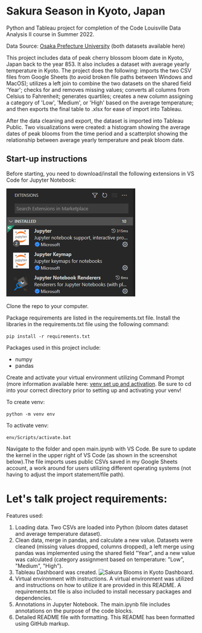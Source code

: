 # Sakura Season in Kyoto, Japan
 
Python and Tableau project for completion of the Code Louisville Data Analysis II course in Summer 2022.

Data Source: [Osaka Prefecture University](http://atmenv.envi.osakafu-u.ac.jp/aono/kyophenotemp4/) (both datasets available here)

This project includes data of peak cherry blossom bloom date in Kyoto, Japan back to the year 853. It also includes a dataset with average yearly temperature in Kyoto. The project does the following: imports the two CSV files from Google Sheets (to avoid broken file paths between Windows and MacOS); utilizes a left join to combine the two datasets on the shared field 'Year'; checks for and removes missing values; converts all columns from Celsius to Fahrenheit; generates quartiles; creates a new column assigning a category of 'Low', 'Medium', or 'High' based on the average temperature; and then exports the final table to .xlsx for ease of import into Tableau. 

After the data cleaning and export, the dataset is imported into Tableau Public. Two visualizations were created: a histogram showing the average dates of peak blooms from the time period and a scatterplot showing the relationship between average yearly temperature and peak bloom date. 

## Start-up instructions

Before starting, you need to download/install the following extensions in VS Code for Jupyter Notebook:

![Juypter Notebook](https://github.com/elfbread/pyAirports/blob/main/extension.png)

Clone the repo to your computer. 

Package requirements are listed in the requirements.txt file. Install the libraries in the requirements.txt file using the following command:

`pip install -r requirements.txt`

Packages used in this project include:

- numpy 
- pandas

Create and activate your virtual environment utilizing Command Prompt (more information available here: [venv set up and activation](https://www.freecodecamp.org/news/how-to-setup-virtual-environments-in-python/). Be sure to cd into your correct directory prior to setting up and activating your venv!

To create venv:

`python -m venv env`

To activate venv:

`env/Scripts/activate.bat`
 
Navigate to the folder and open main.ipynb with VS Code. Be sure to update the kernel in the upper right of VS Code (as shown in the screenshot below).The file imports uses public CSVs saved in my Google Sheets account, a work around for users utilizing different operating systems (not having to adjust the import statement/file path).

# Let's talk project requirements:

Features used:

1. Loading data. Two CSVs are loaded into Python (bloom dates dataset and average temperature dataset).
2. Clean data, merge in pandas, and calculate a new value. Datasets were cleaned (missing values dropped, columns dropped), a left merge using pandas was implemented using the shared field "Year", and a new value was calculated (category assignment based on temperature: "Low", "Medium", "High").
3. Tableau Dashboard was created. ![Sakura Blooms in Kyoto Dashboard](https://public.tableau.com/views/SakuraBloomsinKyotoProject/Dashboard1?:language=en-US&:display_count=n&:origin=viz_share_link).
4. Virtual environment with instructions. A virtual environment was utilized and instructions on how to utilize it are provided in this README. A requirements.txt file is also included to install necessary packages and dependencies.
5. Annotations in Jupyter Notebook. The main.ipynb file includes annotations on the purpose of the code blocks.
6. Detailed README file with formatting. This README has been formatted using GitHub markup. 

